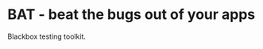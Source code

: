 BAT - beat the bugs out of your apps
====================================

Blackbox testing toolkit.

